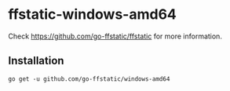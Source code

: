 # ffstatic-windows-amd64

Check https://github.com/go-ffstatic/ffstatic for more information.

## Installation

```
go get -u github.com/go-ffstatic/windows-amd64
```

